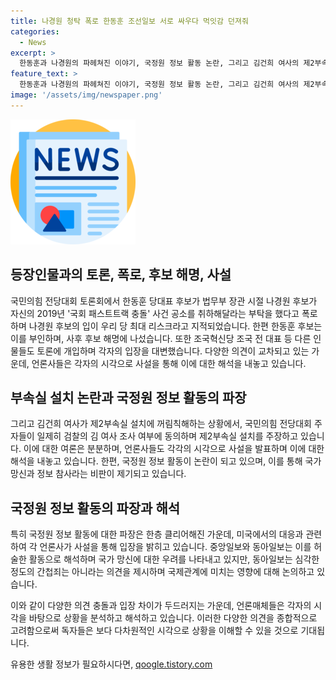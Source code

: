 ```yaml
---
title: 나경원 청탁 폭로 한동훈 조선일보 서로 싸우다 먹잇감 던져줘
categories:
  - News
excerpt: >
  한동훈과 나경원의 파헤쳐진 이야기, 국정원 정보 활동 논란, 그리고 김건희 여사의 제2부속실 논란이 주요 소식입니다. 한동훈은 나경원에게 자신의 사건 공소 취소를 부탁한 적이 없다고 주장했고, 나경원은 이를 부인하며 국가망신을 우려했습니다. 미국에 들통난 국정원 정보 활동은 국가 망신을 초래했고, 중앙일보는 외교 규모를 감안할 때 심각한 부분은 아니라고 보도했습니다. 김건희 여사의 제2부속실 논란은 여당 전당대회로까지 이어졌습니다.
feature_text: >
  한동훈과 나경원의 파헤쳐진 이야기, 국정원 정보 활동 논란, 그리고 김건희 여사의 제2부속실 논란이 주요 소식입니다. 한동훈은 나경원에게 자신의 사건 공소 취소를 부탁한 적이 없다고 주장했고, 나경원은 이를 부인하며 국가망신을 우려했습니다. 미국에 들통난 국정원 정보 활동은 국가 망신을 초래했고, 중앙일보는 외교 규모를 감안할 때 심각한 부분은 아니라고 보도했습니다. 김건희 여사의 제2부속실 논란은 여당 전당대회로까지 이어졌습니다.
image: '/assets/img/newspaper.png'
---
```


<p><img src="/assets/img/newspaper.png" alt="kimp 속보" /></p>

<h2 data-ke-size="size26">등장인물과의 토론, 폭로, 후보 해명, 사설</h2>

<p>국민의힘 전당대회 토론회에서 한동훈 당대표 후보가 법무부 장관 시절 나경원 후보가 자신의 2019년 '국회 패스트트랙 충돌' 사건 공소를 취하해달라는 부탁을 했다고 폭로하며 나경원 후보의 입이 우리 당 최대 리스크라고 지적되었습니다. 한편 한동훈 후보는 이를 부인하며, 사후 후보 해명에 나섰습니다. 또한 조국혁신당 조국 전 대표 등 다른 인물들도 토론에 개입하며 각자의 입장을 대변했습니다. 다양한 의견이 교차되고 있는 가운데, 언론사들은 각자의 시각으로 사설을 통해 이에 대한 해석을 내놓고 있습니다.</p>

<h2 data-ke-size="size26">부속실 설치 논란과 국정원 정보 활동의 파장</h2>

<p>그리고 김건희 여사가 제2부속실 설치에 꺼림칙해하는 상황에서, 국민의힘 전당대회 주자들이 일제히 검찰의 김 여사 조사 여부에 동의하며 제2부속실 설치를 주장하고 있습니다. 이에 대한 여론은 분분하며, 언론사들도 각각의 시각으로 사설을 발표하며 이에 대한 해석을 내놓고 있습니다. 한편, 국정원 정보 활동이 논란이 되고 있으며, 이를 통해 국가 망신과 정보 참사라는 비판이 제기되고 있습니다.</p>

<h2 data-ke-size="size26">국정원 정보 활동의 파장과 해석</h2>

<p>특히 국정원 정보 활동에 대한 파장은 한층 클리어해진 가운데, 미국에서의 대응과 관련하여 각 언론사가 사설을 통해 입장을 밝히고 있습니다. 중앙일보와 동아일보는 이를 허술한 활동으로 해석하며 국가 망신에 대한 우려를 나타내고 있지만, 동아일보는 심각한 정도의 간첩죄는 아니라는 의견을 제시하며 국제관계에 미치는 영향에 대해 논의하고 있습니다.</p>

<p>이와 같이 다양한 의견 충돌과 입장 차이가 두드러지는 가운데, 언론매체들은 각자의 시각을 바탕으로 상황을 분석하고 해석하고 있습니다. 이러한 다양한 의견을 종합적으로 고려함으로써 독자들은 보다 다차원적인 시각으로 상황을 이해할 수 있을 것으로 기대됩니다.</p>
유용한 생활 정보가 필요하시다면, <a href="https://qoogle.tistory.com" rel="dofollow">qoogle.tistory.com</a>


